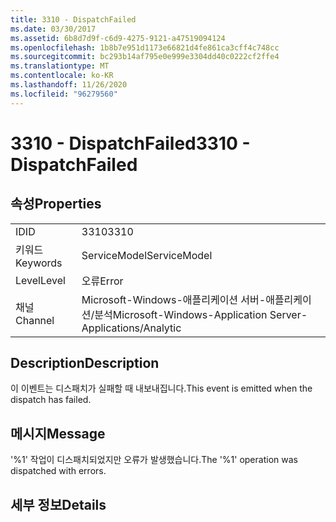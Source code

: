 ```yaml
---
title: 3310 - DispatchFailed
ms.date: 03/30/2017
ms.assetid: 6b8d7d9f-c6d9-4275-9121-a47519094124
ms.openlocfilehash: 1b8b7e951d1173e66821d4fe861ca3cff4c748cc
ms.sourcegitcommit: bc293b14af795e0e999e3304dd40c0222cf2ffe4
ms.translationtype: MT
ms.contentlocale: ko-KR
ms.lasthandoff: 11/26/2020
ms.locfileid: "96279560"
---
```

# <a name="3310---dispatchfailed"></a><span data-ttu-id="0c706-102">3310 - DispatchFailed</span><span class="sxs-lookup"><span data-stu-id="0c706-102">3310 - DispatchFailed</span></span>

## <a name="properties"></a><span data-ttu-id="0c706-103">속성</span><span class="sxs-lookup"><span data-stu-id="0c706-103">Properties</span></span>  
  
|||  
|-|-|  
|<span data-ttu-id="0c706-104">ID</span><span class="sxs-lookup"><span data-stu-id="0c706-104">ID</span></span>|<span data-ttu-id="0c706-105">3310</span><span class="sxs-lookup"><span data-stu-id="0c706-105">3310</span></span>|  
|<span data-ttu-id="0c706-106">키워드</span><span class="sxs-lookup"><span data-stu-id="0c706-106">Keywords</span></span>|<span data-ttu-id="0c706-107">ServiceModel</span><span class="sxs-lookup"><span data-stu-id="0c706-107">ServiceModel</span></span>|  
|<span data-ttu-id="0c706-108">Level</span><span class="sxs-lookup"><span data-stu-id="0c706-108">Level</span></span>|<span data-ttu-id="0c706-109">오류</span><span class="sxs-lookup"><span data-stu-id="0c706-109">Error</span></span>|  
|<span data-ttu-id="0c706-110">채널</span><span class="sxs-lookup"><span data-stu-id="0c706-110">Channel</span></span>|<span data-ttu-id="0c706-111">Microsoft-Windows-애플리케이션 서버-애플리케이션/분석</span><span class="sxs-lookup"><span data-stu-id="0c706-111">Microsoft-Windows-Application Server-Applications/Analytic</span></span>|  
  
## <a name="description"></a><span data-ttu-id="0c706-112">Description</span><span class="sxs-lookup"><span data-stu-id="0c706-112">Description</span></span>  

 <span data-ttu-id="0c706-113">이 이벤트는 디스패치가 실패할 때 내보내집니다.</span><span class="sxs-lookup"><span data-stu-id="0c706-113">This event is emitted when the dispatch has failed.</span></span>  
  
## <a name="message"></a><span data-ttu-id="0c706-114">메시지</span><span class="sxs-lookup"><span data-stu-id="0c706-114">Message</span></span>  

 <span data-ttu-id="0c706-115">'%1' 작업이 디스패치되었지만 오류가 발생했습니다.</span><span class="sxs-lookup"><span data-stu-id="0c706-115">The '%1' operation was dispatched with errors.</span></span>  
  
## <a name="details"></a><span data-ttu-id="0c706-116">세부 정보</span><span class="sxs-lookup"><span data-stu-id="0c706-116">Details</span></span>
